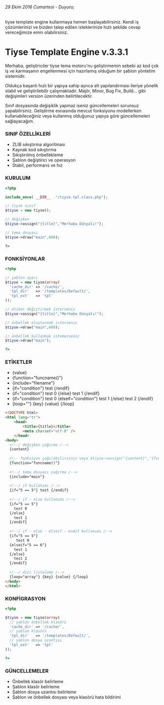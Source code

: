 ###### 29 Ekim 2016 Cumartesi - Duyuru;
tiyse template engine kullanmaya hemen başlayabilirsiniz. Kendi iş çözümlerinizi ve bizden talep edilen isteklerinize hızlı şekilde cevap vereceğimize emin olabilirsiniz.

# Tiyse Template Engine v.3.3.1
Merhaba, geliştiriciler tiyse tema motoru'nu geliştirmemin sebebi az kod çok iş ve karmaşanın engellenmesi için hazırlamış olduğum bir şablon yöntetim sistemidir.

Oldukça başarılı hızlı bir yapıya sahip ayrıca alt yapılandırması ileriye yönelik stabil ve geliştirilebilir çalışmaktadır. Majör, Minor, Bug Fix, Build... gibi değişimleri version üzerinden belirtilecektir.

Sınıf dosyasında değişiklik yapmaz iseniz güncellemeleri sorunsuz yapabilirsiniz. Geliştirme esnasında mevcut fonksiyonu modellerken kullanabileceğiniz veya kullanmış olduğunuz yapıya göre güncellemeleri sağlayacağım.

### SINIF ÖZELLİKLERİ
<ul>
  <li>ZLIB sıkıştırma algoritması</li>
  <li>Kaynak kod sıkıştırma</li>
  <li>Sıkıştırılmış önbellekleme</li>
  <li>Şablon değiştirici ve operasyon</li>
  <li>Stabil, performans ve hız</li>
</ul>

### KURULUM
```php
<?php

include_once( __DIR__ ."/tiyse.tpl.class.php");

// tiyse sınıf
$tiyse = new tiyse();

// değişken
$tiyse->assign("{title}","Merhaba Dünyalı!");

// tema dosyası
$tiyse->draw("main",600);

?>
```

### FONKSİYONLAR

```php
<?php

// şablon ayarı
$tiyse = new tiyse(array(
  'cache_dir' => '/cache/',
  'tpl_dir'   => '/templates/Default/',
  'tpl_ext'   => 'tpl'
));

// etiket değiştirmek isterseniz
$tiyse->assign("{title}","Merhaba Dünyalı!");

// önbellek oluşturmak isterseniz
$tiyse->draw("main",600);

// önbellek kullanmak istemezseniz
$tiyse->draw("main");

?>
```

### ETİKETLER

<ul>
  <li>{value}</li>
  <li>{function="funcname()"}</li>
  <li>{include="filename"}</li>
  <li>{if="condition"} test {/endif}</li>
  <li>{if="condition"} test 0 {/else} test 1 {/endif}</li>
  <li>{if="condition"} test 0 {elseif="condition"} test 1 {/else} test 2 {/endif}</li>
  <li>{loop=""} {key} {value} {/loop}</li>
</ul>

```html
<!DOCTYPE html>
<html lang="tr">
	<head>
		<title>{title}</title>
		<meta charset="utf-8" />
	</head>
<body>
  <!--/ değişken çağırma /-->
  {content}
  
  <!-- fonksiyon çağırabilirsiniz veya $tiyse->assign("{content}",'{function="funcname()"}'); -->
  {function="funcname()"}
  
  <!--/ tema dosyası çağırma /-->
  {include="main"}
  
  <!--/ if kullanımı /-->
  {if="5 == 5"} test {/endif}
  
  <!--/ if - else kullanımı /-->
  {if="5 == 5"}
  	test 0
  {/else}
  	test 1
  {/endif}
  
  <!--/ if - else - elseif - endif kullanımı /-->
  {if="5 == 5"}
  	 test 0
  {elseif="5 == 6"}
  	test 1
  {/else}
  	test 2
  {/endif}
  
  <!--/ dizi listeleme /-->
  {loop="array"} {key} {value} {/loop}
</body>
</html>
```

### KONFİGRASYON
```php
<?php

$tiyse = new tiyse(array(
  // şablon önbellek klasörü
  'cache_dir' => '/cache/',
  // şablon klasörü
  'tpl_dir'   => '/templates/Default/',
  // şablon dosya uzantısı
  'tpl_ext'   => 'tpl'
));

?>
```

### GÜNCELLEMELER

<ul>
  <li>Önbellek klasör belirleme</li>
  <li>Şablon klasör belirleme</li>
  <li>Şablon dosya uzantısı belirleme</li>
  <li>Şablon ve önbellek dosyası veya klasörü hata bildirimi</li>
</ul>
